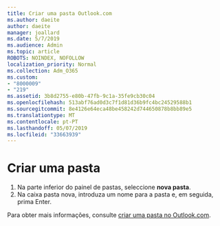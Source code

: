 ```yaml
---
title: Criar uma pasta Outlook.com
ms.author: daeite
author: daeite
manager: joallard
ms.date: 5/7/2019
ms.audience: Admin
ms.topic: article
ROBOTS: NOINDEX, NOFOLLOW
localization_priority: Normal
ms.collection: Adm_O365
ms.custom:
- "8000009"
- "219"
ms.assetid: 3b8d2755-e80b-47fb-9c1a-35fe9cb30c04
ms.openlocfilehash: 513abf76ad0d3c7f1d81d36b9fc4bc24529588b1
ms.sourcegitcommit: 8e4126e64eca48be458242d744650878b8bb89e5
ms.translationtype: MT
ms.contentlocale: pt-PT
ms.lasthandoff: 05/07/2019
ms.locfileid: "33663939"
---
```

# <a name="create-a-folder"></a>Criar uma pasta

1. Na parte inferior do painel de pastas, seleccione **nova pasta**.
2. Na caixa pasta nova, introduza um nome para a pasta e, em seguida, prima Enter.

Para obter mais informações, consulte [criar uma pasta no Outlook.com](https://go.microsoft.com/fwlink/p/?linkid=873114).